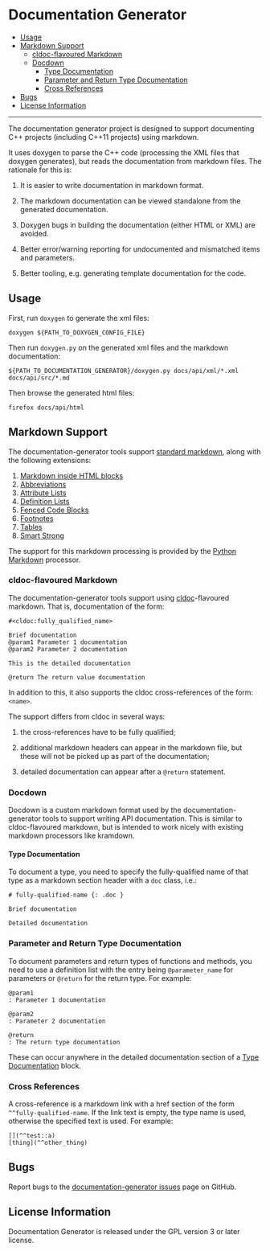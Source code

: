 # Documentation Generator

- [Usage](#usage)
- [Markdown Support](#markdown-support)
  - [cldoc-flavoured Markdown](#cldoc-flavoured-markdown)
  - [Docdown](#docdown)
    - [Type Documentation](#type-documentation)
    - [Parameter and Return Type Documentation](#parameter-and-return-type-documentation)
    - [Cross References](#cross-references)
- [Bugs](#bugs)
- [License Information](#license-information)

----------

The documentation generator project is designed to support documenting C++
projects (including C++11 projects) using markdown.

It uses doxygen to parse the C++ code (processing the XML files that doxygen
generates), but reads the documentation from markdown files. The rationale for
this is:

1.  It is easier to write documentation in markdown format.

2.  The markdown documentation can be viewed standalone from the generated
    documentation.

3.  Doxygen bugs in building the documentation (either HTML or XML) are avoided.

4.  Better error/warning reporting for undocumented and mismatched items and
    parameters.

5.  Better tooling, e.g. generating template documentation for the code.

## Usage

First, run `doxygen` to generate the xml files:

    doxygen ${PATH_TO_DOXYGEN_CONFIG_FILE}

Then run `doxygen.py` on the generated xml files and the markdown documentation:

    ${PATH_TO_DOCUMENTATION_GENERATOR}/doxygen.py docs/api/xml/*.xml docs/api/src/*.md

Then browse the generated html files:

    firefox docs/api/html

## Markdown Support

The documentation-generator tools support
[standard markdown](http://daringfireball.net/projects/markdown/syntax), along
with the following extensions:

1.  [Markdown inside HTML blocks](https://pythonhosted.org/Markdown/extensions/extra.html#markdown-inside-html-blocks)
2.  [Abbreviations](https://pythonhosted.org/Markdown/extensions/abbreviations.html#syntax)
3.  [Attribute Lists](https://pythonhosted.org/Markdown/extensions/attr_list.html#syntax)
4.  [Definition Lists](https://pythonhosted.org/Markdown/extensions/definition_lists.html#syntax)
5.  [Fenced Code Blocks](https://pythonhosted.org/Markdown/extensions/fenced_code_blocks.html#syntax)
6.  [Footnotes](https://pythonhosted.org/Markdown/extensions/footnotes.html#syntax)
7.  [Tables](https://pythonhosted.org/Markdown/extensions/tables.html#syntax)
8.  [Smart Strong](https://pythonhosted.org/Markdown/extensions/smart_strong.html#summary)

The support for this markdown processing is provided by the
[Python Markdown](https://pythonhosted.org/Markdown/) processor.

### cldoc-flavoured Markdown

The documentation-generator tools support using
[cldoc](https://github.com/jessevdk/cldoc)-flavoured markdown. That is,
documentation of the form:

	#<cldoc:fully_qualified_name>

	Brief documentation
	@param1 Parameter 1 documentation
	@param2 Parameter 2 documentation

	This is the detailed documentation

	@return The return value documentation

In addition to this, it also supports the cldoc cross-references of the form:
`<name>`.

The support differs from cldoc in several ways:

1.  the cross-references have to be fully qualified;

2.  additional markdown headers can appear in the markdown file, but these will
    not be picked up as part of the documentation;

3.  detailed documentation can appear after a `@return` statement.

### Docdown

Docdown is a custom markdown format used by the documentation-generator tools
to support writing API documentation. This is similar to cldoc-flavoured
markdown, but is intended to work nicely with existing markdown processors like
kramdown.

#### Type Documentation

To document a type, you need to specify the fully-qualified name of that type
as a markdown section header with a `doc` class, i.e.:

	# fully-qualified-name {: .doc }

	Brief documentation

	Detailed documentation

### Parameter and Return Type Documentation

To document parameters and return types of functions and methods, you need to
use a definition list with the entry being `@parameter_name` for parameters or
`@return` for the return type. For example:

	@param1
	: Parameter 1 documentation

	@param2
	: Parameter 2 documentation

	@return
	: The return type documentation

These can occur anywhere in the detailed documentation section of a
[Type Documentation](#type-documentation) block.

### Cross References

A cross-reference is a markdown link with a href section of the form
`^^fully-qualified-name`. If the link text is empty, the type name is used,
otherwise the specified text is used. For example:

	[](^^test::a)
	[thing](^^other_thing)

## Bugs

Report bugs to the
[documentation-generator issues](https://github.com/rhdunn/documentation-generator/issues)
page on GitHub.

## License Information

Documentation Generator is released under the GPL version 3 or later license.
